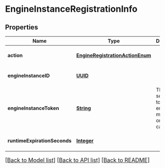 # EngineInstanceRegistrationInfo
## Properties

Name | Type | Description | Notes
------------ | ------------- | ------------- | -------------
**action** | [**EngineRegistrationActionEnum**](EngineRegistrationActionEnum.md) |  | [optional] [default to null]
**engineInstanceID** | [**UUID**](UUID.md) |  | [optional] [default to null]
**engineInstanceToken** | [**String**](string.md) | This is the security token the engine must use on other calls | [optional] [default to null]
**runtimeExpirationSeconds** | [**Integer**](integer.md) |  | [optional] [default to null]

[[Back to Model list]](../README.md#documentation-for-models) [[Back to API list]](../README.md#documentation-for-api-endpoints) [[Back to README]](../README.md)

<style>
     p, ul, ol, li { font-size: 18px !important;}
</style>

